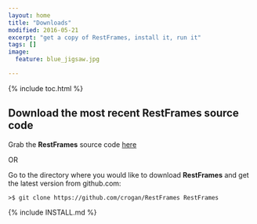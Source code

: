 ```yaml
---
layout: home
title: "Downloads"
modified: 2016-05-21
excerpt: "get a copy of RestFrames, install it, run it"
tags: []
image:
  feature: blue_jigsaw.jpg

---
```


{% include toc.html %}

Download the most recent **RestFrames** source code
---

Grab the **RestFrames** source code
[here](https://github.com/crogan/RestFrames/archive/v1.0.0.tar.gz)

OR

Go to the directory where you would like to download **RestFrames**
and get the latest version from github.com:

	>$ git clone https://github.com/crogan/RestFrames RestFrames

{% include INSTALL.md %}
